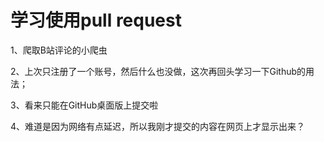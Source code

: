 # 学习使用pull request



1、爬取B站评论的小爬虫




2、上次只注册了一个账号，然后什么也没做，这次再回头学习一下Github的用法；

3、看来只能在GitHub桌面版上提交啦

4、难道是因为网络有点延迟，所以我刚才提交的内容在网页上才显示出来？